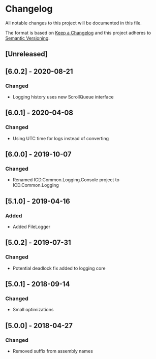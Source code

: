 # Changelog
All notable changes to this project will be documented in this file.

The format is based on [Keep a Changelog](http://keepachangelog.com/en/1.0.0/)
and this project adheres to [Semantic Versioning](http://semver.org/spec/v2.0.0.html).

## [Unreleased]

## [6.0.2] - 2020-08-21
### Changed
 - Logging history uses new ScrollQueue interface

## [6.0.1] - 2020-04-08
### Changed
 - Using UTC time for logs instead of converting

## [6.0.0] - 2019-10-07
### Changed
 - Renamed ICD.Common.Logging.Console project to ICD.Common.Logging

## [5.1.0] - 2019-04-16
### Added
 - Added FileLogger

## [5.0.2] - 2019-07-31
### Changed
 - Potential deadlock fix added to logging core

## [5.0.1] - 2018-09-14
### Changed
 - Small optimizations

## [5.0.0] - 2018-04-27
### Changed
 - Removed suffix from assembly names

